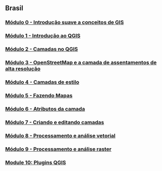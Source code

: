 ## Brasil

### [Módulo 0 - Introdução suave a conceitos de GIS](module0/module0.html)
### [Módulo 1 - Introdução ao QGIS](module1/module1.html)
### [Módulo 2 - Camadas no QGIS](module2/module2.html)
### [Módulo 3 - OpenStreetMap e a camada de assentamentos de alta resolução](module3/module3.html)
### [Módulo 4 - Camadas de estilo](module4/module4.html)
### [Módulo 5 - Fazendo Mapas](module5/module5.html)
### [Módulo 6 - Atributos da camada](module6/module6.html)
### [Módulo 7 - Criando e editando camadas](module7/module7.html)
### [Módulo 8 - Processamento e análise vetorial](module8/module8.html)
### [Módulo 9 - Processamento e análise raster](module9/module9.html)
### [Module 10: Plugins QGIS](module10/module10.html)
